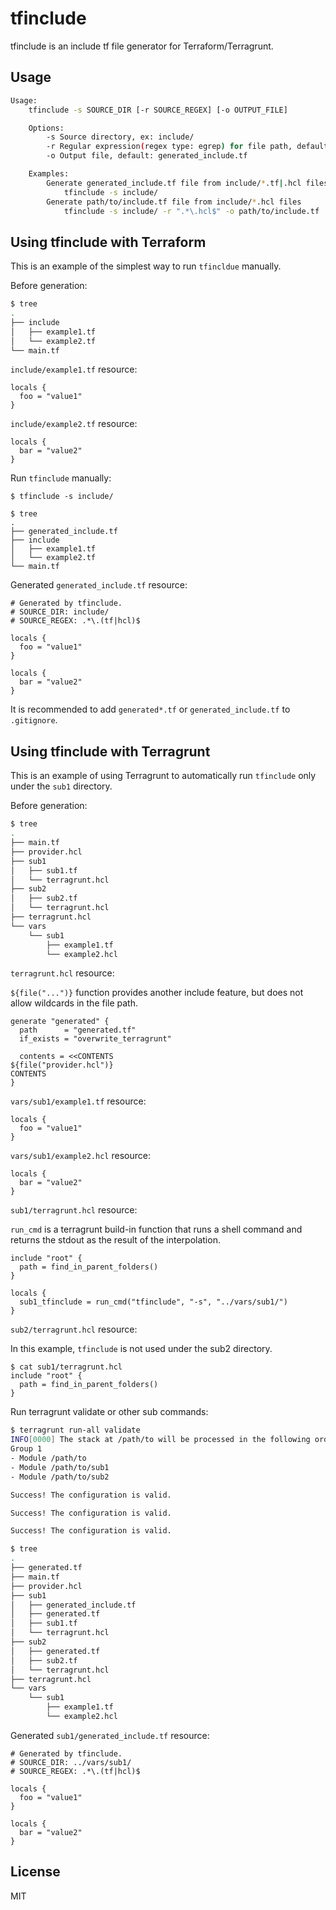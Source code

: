 # tfinclude

tfinclude is an include tf file generator for Terraform/Terragrunt.

## Usage

```bash
Usage:
    tfinclude -s SOURCE_DIR [-r SOURCE_REGEX] [-o OUTPUT_FILE]

    Options:
        -s Source directory, ex: include/
        -r Regular expression(regex type: egrep) for file path, default: ".*\.(tf|hcl)$")
        -o Output file, default: generated_include.tf

    Examples:
        Generate generated_include.tf file from include/*.tf|.hcl files
            tfinclude -s include/
        Generate path/to/include.tf file from include/*.hcl files
            tfinclude -s include/ -r ".*\.hcl$" -o path/to/include.tf
```

## Using tfinclude with Terraform

This is an example of the simplest way to run `tfincldue` manually.

Before generation:

```bash
$ tree
.
├── include
│   ├── example1.tf
│   └── example2.tf
└── main.tf
```

`include/example1.tf` resource:

```
locals {
  foo = "value1"
}

```

`include/example2.tf` resource:

```
locals {
  bar = "value2"
}

```

Run `tfinclude` manually:

```
$ tfinclude -s include/

$ tree
.
├── generated_include.tf
├── include
│   ├── example1.tf
│   └── example2.tf
└── main.tf
```

Generated `generated_include.tf` resource:

```
# Generated by tfinclude.
# SOURCE_DIR: include/
# SOURCE_REGEX: .*\.(tf|hcl)$

locals {
  foo = "value1"
}

locals {
  bar = "value2"
}

```

It is recommended to add `generated*.tf` or `generated_include.tf` to `.gitignore`.

## Using tfinclude with Terragrunt

This is an example of using Terragrunt to automatically run `tfinclude` only under the `sub1` directory.

Before generation:

```bash
$ tree
.
├── main.tf
├── provider.hcl
├── sub1
│   ├── sub1.tf
│   └── terragrunt.hcl
├── sub2
│   ├── sub2.tf
│   └── terragrunt.hcl
├── terragrunt.hcl
└── vars
    └── sub1
        ├── example1.tf
        └── example2.hcl
```

`terragrunt.hcl` resource:

`${file("...")}` function provides another include feature, but does not allow wildcards in the file path.

```
generate "generated" {
  path      = "generated.tf"
  if_exists = "overwrite_terragrunt"

  contents = <<CONTENTS
${file("provider.hcl")}
CONTENTS
}
```

`vars/sub1/example1.tf` resource:

```
locals {
  foo = "value1"
}

```

`vars/sub1/example2.hcl` resource:

```
locals {
  bar = "value2"
}

```

`sub1/terragrunt.hcl` resource:

`run_cmd` is a terragrunt build-in function that runs a shell command and returns the stdout as the result of the interpolation.

```
include "root" {
  path = find_in_parent_folders()
}

locals {
  sub1_tfinclude = run_cmd("tfinclude", "-s", "../vars/sub1/")
}
```

`sub2/terragrunt.hcl` resource:

In this example, `tfinclude` is not used under the sub2 directory.

```
$ cat sub1/terragrunt.hcl
include "root" {
  path = find_in_parent_folders()
}
```

Run terragrunt validate or other sub commands:

```bash
$ terragrunt run-all validate
INFO[0000] The stack at /path/to will be processed in the following order for command validate:
Group 1
- Module /path/to
- Module /path/to/sub1
- Module /path/to/sub2

Success! The configuration is valid.

Success! The configuration is valid.

Success! The configuration is valid.

$ tree
.
├── generated.tf
├── main.tf
├── provider.hcl
├── sub1
│   ├── generated_include.tf
│   ├── generated.tf
│   ├── sub1.tf
│   └── terragrunt.hcl
├── sub2
│   ├── generated.tf
│   ├── sub2.tf
│   └── terragrunt.hcl
├── terragrunt.hcl
└── vars
    └── sub1
        ├── example1.tf
        └── example2.hcl
```

Generated `sub1/generated_include.tf` resource:

```
# Generated by tfinclude.
# SOURCE_DIR: ../vars/sub1/
# SOURCE_REGEX: .*\.(tf|hcl)$

locals {
  foo = "value1"
}

locals {
  bar = "value2"
}

```

## License

MIT
